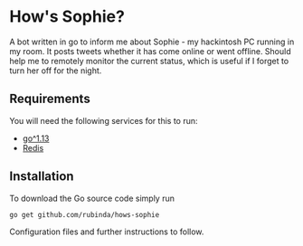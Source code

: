 # How's Sophie?

A bot written in go to inform me about Sophie - my hackintosh PC running in my room. It posts tweets whether it has come online or went offline. Should help me to remotely monitor the current status, which is useful if I forget to turn her off for the night.


## Requirements

You will need the following services for this to run:
- [go^1.13](https://golang.org/dl/)
- [Redis](https://redis.io/download)


## Installation

To download the Go source code simply run
```bash
go get github.com/rubinda/hows-sophie
```

Configuration files and further instructions to follow.